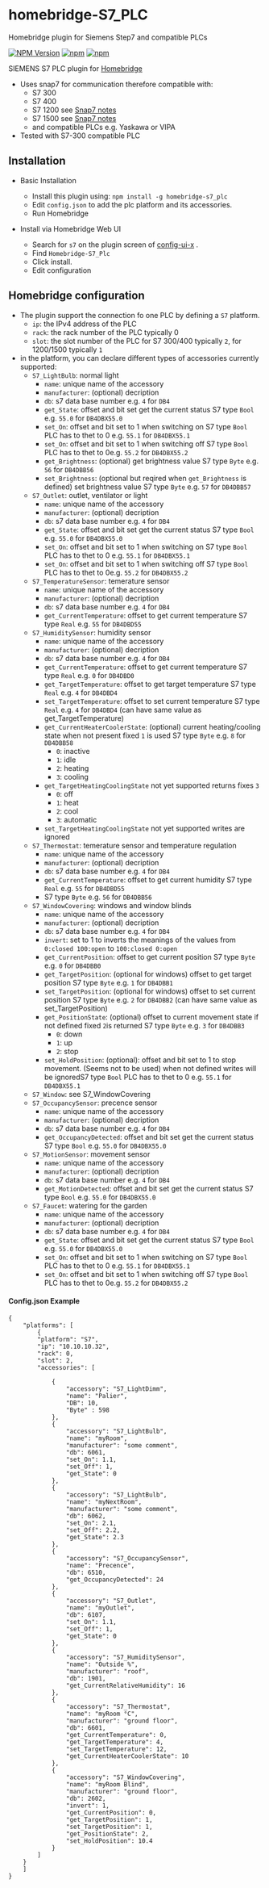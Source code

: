 # homebridge-S7_PLC
Homebridge plugin for Siemens Step7 and compatible PLCs

[![NPM Version](https://img.shields.io/npm/v/homebridge-s7_plc.svg)](https://www.npmjs.com/package/homebridge-s7_plc)
[![npm](https://img.shields.io/npm/l/homebridge-s7_plc.svg)](https://www.npmjs.com/package/homebridge-s7_plc) [![npm](https://img.shields.io/npm/dt/homebridge-s7_plc.svg)](https://www.npmjs.com/package/homebridge-s7_plc)

SIEMENS S7 PLC plugin for [Homebridge](https://homebridge.io)
- Uses snap7 for communication therefore compatible with:
  - S7 300
  - S7 400
  - S7 1200 see [Snap7 notes](http://snap7.sourceforge.net/snap7_client.html#1200_1500)
  - S7 1500 see [Snap7 notes](http://snap7.sourceforge.net/snap7_client.html#1200_1500)
  - and compatible PLCs e.g. Yaskawa or VIPA
- Tested with S7-300 compatible PLC


## Installation

- Basic Installation
  - Install this plugin using: `npm install -g homebridge-s7_plc`
  - Edit `config.json` to add the plc platform and its accessories.
  - Run Homebridge

- Install via Homebridge Web UI 
  - Search for `s7` on the plugin screen of [config-ui-x](https://github.com/oznu/homebridge-config-ui-x) .
  - Find `Homebridge-S7_Plc`
  - Click install.
  - Edit configuration

## Homebridge configuration

- The plugin support the connection fo one PLC by defining a `S7` platform.
  - `ip`: the IPv4 address of the PLC
  - `rack`: the rack number of the PLC typically 0
  - `slot`: the slot number of the PLC for S7 300/400 typically `2`, for 1200/1500 typically `1` 
- in the platform, you can declare different types of accessories currently supported:
    - `S7_LightBulb`: normal light
        - `name`: unique name of the accessory 
        - `manufacturer`: (optional) decription
        - `db`: s7 data base number e.g. `4` for `DB4`
        - `get_State`: offset and bit set get the current status S7 type `Bool` e.g. `55.0` for `DB4DBX55.0`        
        - `set_On`: offset and bit set to 1 when switching on S7 type `Bool` PLC has to thet to 0 e.g. `55.1` for `DB4DBX55.1`
        - `set_On`: offset and bit set to 1 when switching off S7 type `Bool` PLC has to thet to 0e.g. `55.2` for `DB4DBX55.2`   
        - `get_Brightness`: (optional) get brightness value S7 type `Byte` e.g. `56` for `DB4DBB56`    
        - `set_Brightness`: (optional but reqired when `get_Brightness` is defined) set brightness value S7 type `Byte` e.g. `57` for `DB4DBB57`    
	- `S7_Outlet`: outlet, ventilator or light
        - `name`: unique name of the accessory 
        - `manufacturer`: (optional) decription
        - `db`: s7 data base number e.g. `4` for `DB4`
        - `get_State`: offset and bit set get the current status S7 type `Bool` e.g. `55.0` for `DB4DBX55.0`        
        - `set_On`: offset and bit set to 1 when switching on S7 type `Bool` PLC has to thet to 0 e.g. `55.1` for `DB4DBX55.1`
        - `set_On`: offset and bit set to 1 when switching off S7 type `Bool` PLC has to thet to 0e.g. `55.2` for `DB4DBX55.2`   
	- `S7_TemperatureSensor`: temerature sensor
	    - `name`: unique name of the accessory 
        - `manufacturer`: (optional) decription
        - `db`: s7 data base number e.g. `4` for `DB4`
        - `get_CurrentTemperature`: offset to get current temperature S7 type `Real` e.g. `55` for `DB4DBD55`  
	- `S7_HumiditySensor`: humidity sensor 
	    - `name`: unique name of the accessory 
        - `manufacturer`: (optional) decription
        - `db`: s7 data base number e.g. `4` for `DB4`
        - `get_CurrentTemperature`: offset to get current temperature S7 type `Real` e.g. `0` for `DB4DBD0`  
        - `get_TargetTemperature`: offset to get target temperature S7 type `Real` e.g. `4` for `DB4DBD4`  
        - `set_TargetTemperature`: offset to set current temperature S7 type `Real` e.g. `4` for `DB4DBD4` (can have same value as get_TargetTemperature)
        - `get_CurrentHeaterCoolerState`: (optional) current heating/cooling state when not present fixed `1` is used S7 type `Byte` e.g. `8` for `DB4DBB58`    
          - `0`: inactive
          - `1`: idle
          - `2`: heating
          - `3`: cooling
        - `get_TargetHeatingCoolingState` not yet supported returns fixes `3`
          - `0`: off
          - `1`: heat
          - `2`: cool
          - `3`: automatic
        - `set_TargetHeatingCoolingState` not yet supported writes are ignored
	- `S7_Thermostat`: temerature sensor and temperature regulation
	    - `name`: unique name of the accessory 
        - `manufacturer`: (optional) decription
        - `db`: s7 data base number e.g. `4` for `DB4`
        - `get_CurrentTemperature`: offset to get current humidity S7 type `Real` e.g. `55` for `DB4DBD55`  
        - S7 type `Byte` e.g. `56` for `DB4DBB56`  
	- `S7_WindowCovering`: windows and window blinds 
	    - `name`: unique name of the accessory 
        - `manufacturer`: (optional) decription
        - `db`: s7 data base number e.g. `4` for `DB4`
        - `invert`: set to 1 to inverts the meanings of the values from `0:closed 100:open` to `100:closed 0:open`
        - `get_CurrentPosition`: offset to get current position S7 type `Byte` e.g. `0` for `DB4DBB0`  
        - `get_TargetPosition`: (optional for windows) offset to get target position S7 type `Byte` e.g. `1` for `DB4DBB1`  
        - `set_TargetPosition`: (optional for windows) offset to set current position S7 type `Byte` e.g. `2` for `DB4DBB2` (can have same value as set_TargetPosition)
        - `get_PositionState`: (optional) offset to current movement state if not defined fixed `2`is returned S7 type `Byte` e.g. `3` for `DB4DBB3`    
          - `0`: down
          - `1`: up
          - `2`: stop
        - `set_HoldPosition`: (optional): offset and bit set to 1 to stop movement. (Seems not to be used) when not defined writes will be ignoredS7 type `Bool` PLC has to thet to 0 e.g. `55.1` for `DB4DBX55.1`
	- `S7_Window`: see S7_WindowCovering
	- `S7_OccupancySensor`: precence sensor
	    - `name`: unique name of the accessory 
        - `manufacturer`: (optional) decription
        - `db`: s7 data base number e.g. `4` for `DB4`
        - `get_OccupancyDetected`: offset and bit set get the current status S7 type `Bool` e.g. `55.0` for `DB4DBX55.0`        
	- `S7_MotionSensor`: movement sensor
	    - `name`: unique name of the accessory 
        - `manufacturer`: (optional) decription
        - `db`: s7 data base number e.g. `4` for `DB4`
        - `get_MotionDetected`: offset and bit set get the current status S7 type `Bool` e.g. `55.0` for `DB4DBX55.0`        
	- `S7_Faucet`: watering for the garden
	    - `name`: unique name of the accessory 
        - `manufacturer`: (optional) decription
        - `db`: s7 data base number e.g. `4` for `DB4`
        - `get_State`: offset and bit set get the current status S7 type `Bool` e.g. `55.0` for `DB4DBX55.0`        
        - `set_On`: offset and bit set to 1 when switching on S7 type `Bool` PLC has to thet to 0 e.g. `55.1` for `DB4DBX55.1`
        - `set_On`: offset and bit set to 1 when switching off S7 type `Bool` PLC has to thet to 0e.g. `55.2` for `DB4DBX55.2`   
    


#### Config.json Example
    {
        "platforms": [
            {
            "platform": "S7",
            "ip": "10.10.10.32",
            "rack": 0,
            "slot": 2,
            "accessories": [

                {
                    "accessory": "S7_LightDimm",
                    "name": "Palier",
                    "DB": 10,
                    "Byte" : 598 
                },
                {
                    "accessory": "S7_LightBulb",
                    "name": "myRoom",
                    "manufacturer": "some comment",
                    "db": 6061,
                    "set_On": 1.1,
                    "set_Off": 1,
                    "get_State": 0
                },
                {
                    "accessory": "S7_LightBulb",
                    "name": "myNextRoom",
                    "manufacturer": "some comment",
                    "db": 6062,
                    "set_On": 2.1,
                    "set_Off": 2.2,
                    "get_State": 2.3
                },
                {
                    "accessory": "S7_OccupancySensor",
                    "name": "Precence",
                    "db": 6510,
                    "get_OccupancyDetected": 24
                },
                {
                    "accessory": "S7_Outlet",
                    "name": "myOutlet",
                    "db": 6107,
                    "set_On": 1.1,
                    "set_Off": 1,
                    "get_State": 0
                },
                {
                    "accessory": "S7_HumiditySensor",
                    "name": "Outside %",
                    "manufacturer": "roof",
                    "db": 1901,
                    "get_CurrentRelativeHumidity": 16
                },
                {
                    "accessory": "S7_Thermostat",
                    "name": "myRoom °C",
                    "manufacturer": "ground floor",
                    "db": 6601,
                    "get_CurrentTemperature": 0,
                    "get_TargetTemperature": 4,
                    "set_TargetTemperature": 12,
                    "get_CurrentHeaterCoolerState": 10
                },             
                {
                    "accessory": "S7_WindowCovering",
                    "name": "myRoom Blind",
                    "manufacturer": "ground floor",
                    "db": 2602,
                    "invert": 1,
                    "get_CurrentPosition": 0,
                    "get_TargetPosition": 1,
                    "set_TargetPosition": 1,
                    "get_PositionState": 2,
                    "set_HoldPosition": 10.4
                }   
            ]
        }
        ]
    }
